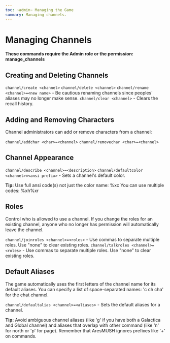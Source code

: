 ```yaml
---
toc: ~admin~ Managing the Game
summary: Managing channels.
---
```

# Managing Channels
**These commands require the Admin role or the permission: manage\_channels**

## Creating and Deleting Channels
`channel/create <channel>`
`channel/delete <channel>`
`channel/rename <channel>=<new name>` - Be cautious renaming channels since peoples' aliases may no longer make sense.
`channel/clear <channel>` - Clears the recall history.

## Adding and Removing Characters

Channel administrators can add or remove characters from a channel:

`channel/addchar <char>=<channel>`
`channel/removechar <char>=<channel>`

## Channel Appearance
`channel/describe <channel>=<description>`
`channel/defaultcolor <channel>=<ansi prefix>` - Sets a channel's default color.

**Tip:** Use full ansi code(s) not just the color name: \%xc  You can use multiple codes: \%xh\%xr

## Roles
Control who is allowed to use a channel. If you change the roles for an existing channel, anyone who no longer has permission will automatically leave the channel.

`channel/joinroles <channel>=<roles>` - Use commas to separate multiple roles.  Use "none" to clear existing roles.
`channel/talkroles <channel>=<roles>` - Use commas to separate multiple roles.  Use "none" to clear existing roles.

## Default Aliases
The game automatically uses the first letters of the channel name for its default aliases.  You can specify a list of space-separated names: 'c ch cha' for the chat channel.

`channel/defaultalias <channel>=<aliases>` - Sets the default aliases for a channel.

**Tip:** Avoid ambiguous channel aliases (like 'g' if you have both a Galactica and Global channel) and aliases that overlap with other command (like 'n' for north or 'p' for page).  Remember that AresMUSH ignores prefixes like '+' on commands.
